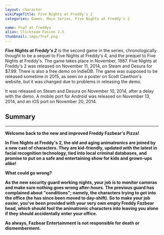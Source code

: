 ```yaml
---
layout: character
wikiPageTitle: Five Nights at Freddy's 2
categories: Games, Main Series, Five Nights at Freddy's 2

name: Fnaf at freddys
alias: Clickteam Fusion 2.5
thumbnail: imgs/fnaf.png
---
```


***Five Nights at Freddy's 2*** is the second game in the series, chronologically thought to be a sequel to Five Nights at Freddy's 4, and the prequel to Five Nights at Freddy's. The game takes place in November, 1987. Five Nights at Freddy's 2 was released on November 11, 2014, on Steam and Desura for $7.99. There is also a free demo on IndieDB. The game was supposed to be released sometime in 2015, as seen on a poster on Scott Cawthon's website, but it was changed due to problems in releasing the demo.

It was released on Steam and Desura on November 10, 2014, after a delay with the demo. A mobile port for Android was released on November 13, 2014, and an iOS port on November 20, 2014. 

## **Summary**
---
<b>

Welcome back to the new and improved Freddy Fazbear's Pizza!

In Five Nights at Freddy's 2, the old and aging animatronics are joined by a new cast of characters. They are kid-friendly, updated with the latest in facial recognition technology, tied into local criminal databases, and promise to put on a safe and entertaining show for kids and grown-ups alike! 

What could go wrong?

As the new security guard working nights, your job is to monitor cameras and make sure nothing goes wrong after-hours. The previous guard has complained about "conditions"; namely, the characters trying to get into the office (he has since been moved to day-shift). So to make your job easier, you've been provided with your very own empty Freddy Fazbear head, which should fool the animatronic characters into leaving you alone if they should accidentally enter your office.

As always, Fazbear Entertainment is not responsible for death or dismemberment. 